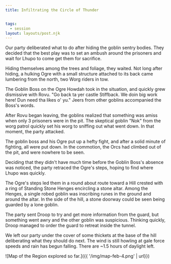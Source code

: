 ```yaml
---
title: Infiltrating the Circle of Thunder


tags:
  - session
layout: layouts/post.njk
---
```


Our party deliberated what to do after hiding the goblin sentry bodies. They decided that the best play was to set an ambush around the prisoners and wait for Lhupo to come get them for sacrifice.

Hiding themselves among the trees and foliage, they waited. Not long after hiding, a hulking Ogre with a small structure attached to its back came lumbering from the north, two Worg riders in tow.

The Goblin Boss on the Ogre Howdah took in the situation, and quickly grew dismissive with Rovu. "Go back ta yer castle Stiffback. We doin big work here! Dun need tha likes o' yu." Jeers from other goblins accompanied the Boss's words.

After Rovu began leaving, the goblins realized that something was amiss when only 3 prisoners were in the pit. The skeptical goblin "Nok" from the worg patrol quickly set his worg to sniffing out what went down. In that moment, the party attacked.

The goblin boss and his Ogre put up a hefty fight, and after a solid minute of fighting, all were put down. In the commotion, the Orcs had climbed out of the pit, and were nowhere to be seen.

Deciding that they didn't have much time before the Goblin Boss's absence was noticed, the party retraced the Ogre's steps, hoping to find where Lhupo was quickly.

The Ogre's steps led them in a round about route toward a Hill crested with a ring of Standing Stone Henges encircling a stone altar. Among the Henges, a single robed goblin was inscribing runes in the ground and around the altar. In the side of the hill, a stone doorway could be seen being guarded by a lone goblin.

The party sent Droop to try and get more information from the guard, but something went awry and the other goblin was suspicious. Thinking quickly, Droop managed to order the guard to retreat inside the tunnel.

We left our party under the cover of some thickets at the base of the hill deliberating what they should do next. The wind is still howling at gale force speeds and rain has begun falling. There are ~1.5 hours of daylight left.

![Map of the Region explored so far.]({{ '/img/map-feb-4.png' | url}})